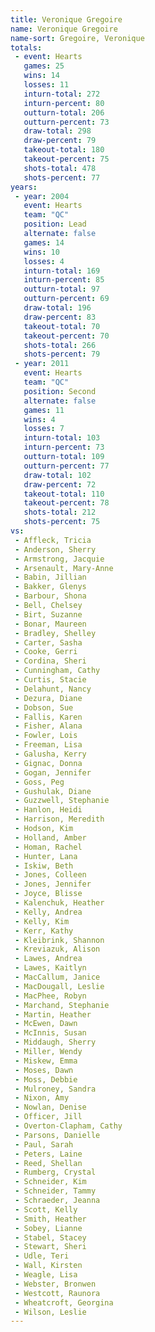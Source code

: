 ```yaml
---
title: Veronique Gregoire
name: Veronique Gregoire
name-sort: Gregoire, Veronique
totals:
 - event: Hearts
   games: 25
   wins: 14
   losses: 11
   inturn-total: 272
   inturn-percent: 80
   outturn-total: 206
   outturn-percent: 73
   draw-total: 298
   draw-percent: 79
   takeout-total: 180
   takeout-percent: 75
   shots-total: 478
   shots-percent: 77
years:
 - year: 2004
   event: Hearts
   team: "QC"
   position: Lead
   alternate: false
   games: 14
   wins: 10
   losses: 4
   inturn-total: 169
   inturn-percent: 85
   outturn-total: 97
   outturn-percent: 69
   draw-total: 196
   draw-percent: 83
   takeout-total: 70
   takeout-percent: 70
   shots-total: 266
   shots-percent: 79
 - year: 2011
   event: Hearts
   team: "QC"
   position: Second
   alternate: false
   games: 11
   wins: 4
   losses: 7
   inturn-total: 103
   inturn-percent: 73
   outturn-total: 109
   outturn-percent: 77
   draw-total: 102
   draw-percent: 72
   takeout-total: 110
   takeout-percent: 78
   shots-total: 212
   shots-percent: 75
vs:
 - Affleck, Tricia
 - Anderson, Sherry
 - Armstrong, Jacquie
 - Arsenault, Mary-Anne
 - Babin, Jillian
 - Bakker, Glenys
 - Barbour, Shona
 - Bell, Chelsey
 - Birt, Suzanne
 - Bonar, Maureen
 - Bradley, Shelley
 - Carter, Sasha
 - Cooke, Gerri
 - Cordina, Sheri
 - Cunningham, Cathy
 - Curtis, Stacie
 - Delahunt, Nancy
 - Dezura, Diane
 - Dobson, Sue
 - Fallis, Karen
 - Fisher, Alana
 - Fowler, Lois
 - Freeman, Lisa
 - Galusha, Kerry
 - Gignac, Donna
 - Gogan, Jennifer
 - Goss, Peg
 - Gushulak, Diane
 - Guzzwell, Stephanie
 - Hanlon, Heidi
 - Harrison, Meredith
 - Hodson, Kim
 - Holland, Amber
 - Homan, Rachel
 - Hunter, Lana
 - Iskiw, Beth
 - Jones, Colleen
 - Jones, Jennifer
 - Joyce, Blisse
 - Kalenchuk, Heather
 - Kelly, Andrea
 - Kelly, Kim
 - Kerr, Kathy
 - Kleibrink, Shannon
 - Kreviazuk, Alison
 - Lawes, Andrea
 - Lawes, Kaitlyn
 - MacCallum, Janice
 - MacDougall, Leslie
 - MacPhee, Robyn
 - Marchand, Stephanie
 - Martin, Heather
 - McEwen, Dawn
 - McInnis, Susan
 - Middaugh, Sherry
 - Miller, Wendy
 - Miskew, Emma
 - Moses, Dawn
 - Moss, Debbie
 - Mulroney, Sandra
 - Nixon, Amy
 - Nowlan, Denise
 - Officer, Jill
 - Overton-Clapham, Cathy
 - Parsons, Danielle
 - Paul, Sarah
 - Peters, Laine
 - Reed, Shellan
 - Rumberg, Crystal
 - Schneider, Kim
 - Schneider, Tammy
 - Schraeder, Jeanna
 - Scott, Kelly
 - Smith, Heather
 - Sobey, Lianne
 - Stabel, Stacey
 - Stewart, Sheri
 - Udle, Teri
 - Wall, Kirsten
 - Weagle, Lisa
 - Webster, Bronwen
 - Westcott, Raunora
 - Wheatcroft, Georgina
 - Wilson, Leslie
---
```

